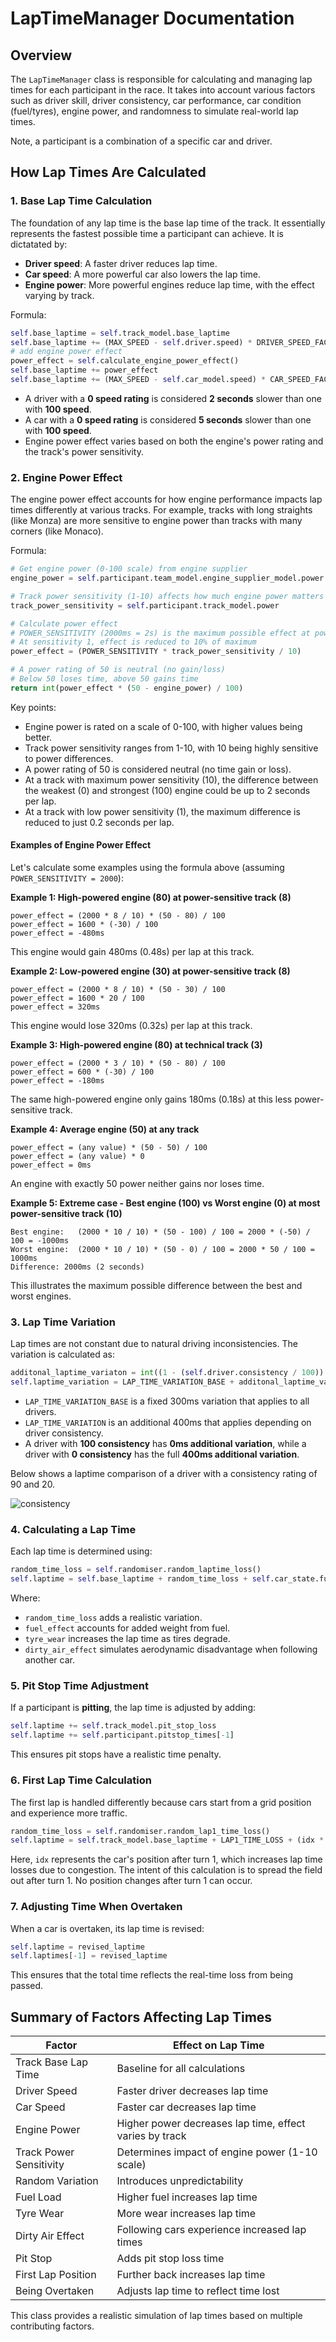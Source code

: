 # LapTimeManager Documentation

## Overview
The `LapTimeManager` class is responsible for calculating and managing lap times for each participant in the race. It takes into account various factors such as driver skill, driver consistency, car performance, car condition (fuel/tyres), engine power, and randomness to simulate real-world lap times.

Note, a participant is a combination of a specific car and driver.

## How Lap Times Are Calculated

### 1. Base Lap Time Calculation
The foundation of any lap time is the base lap time of the track. It essentially represents the fastest possible time a participant can achieve. It is dictatated by:
- **Driver speed**: A faster driver reduces lap time.
- **Car speed**: A more powerful car also lowers the lap time.
- **Engine power**: More powerful engines reduce lap time, with the effect varying by track.

Formula:
```python
self.base_laptime = self.track_model.base_laptime
self.base_laptime += (MAX_SPEED - self.driver.speed) * DRIVER_SPEED_FACTOR
# add engine power effect
power_effect = self.calculate_engine_power_effect()
self.base_laptime += power_effect
self.base_laptime += (MAX_SPEED - self.car_model.speed) * CAR_SPEED_FACTOR
```
- A driver with a **0 speed rating** is considered **2 seconds** slower than one with **100 speed**.
- A car with a **0 speed rating** is considered **5 seconds** slower than one with **100 speed**.
- Engine power effect varies based on both the engine's power rating and the track's power sensitivity.

### 2. Engine Power Effect

The engine power effect accounts for how engine performance impacts lap times differently at various tracks. For example, tracks with long straights (like Monza) are more sensitive to engine power than tracks with many corners (like Monaco).

Formula:
```python
# Get engine power (0-100 scale) from engine supplier
engine_power = self.participant.team_model.engine_supplier_model.power

# Track power sensitivity (1-10) affects how much engine power matters
track_power_sensitivity = self.participant.track_model.power

# Calculate power effect
# POWER_SENSITIVITY (2000ms = 2s) is the maximum possible effect at power sensitivity 10
# At sensitivity 1, effect is reduced to 10% of maximum
power_effect = (POWER_SENSITIVITY * track_power_sensitivity / 10)

# A power rating of 50 is neutral (no gain/loss)
# Below 50 loses time, above 50 gains time
return int(power_effect * (50 - engine_power) / 100)
```

Key points:
- Engine power is rated on a scale of 0-100, with higher values being better.
- Track power sensitivity ranges from 1-10, with 10 being highly sensitive to power differences.
- A power rating of 50 is considered neutral (no time gain or loss).
- At a track with maximum power sensitivity (10), the difference between the weakest (0) and strongest (100) engine could be up to 2 seconds per lap.
- At a track with low power sensitivity (1), the maximum difference is reduced to just 0.2 seconds per lap.

#### Examples of Engine Power Effect

Let's calculate some examples using the formula above (assuming `POWER_SENSITIVITY = 2000`):

**Example 1: High-powered engine (80) at power-sensitive track (8)**
```
power_effect = (2000 * 8 / 10) * (50 - 80) / 100
power_effect = 1600 * (-30) / 100
power_effect = -480ms
```
This engine would gain 480ms (0.48s) per lap at this track.

**Example 2: Low-powered engine (30) at power-sensitive track (8)**
```
power_effect = (2000 * 8 / 10) * (50 - 30) / 100
power_effect = 1600 * 20 / 100
power_effect = 320ms
```
This engine would lose 320ms (0.32s) per lap at this track.

**Example 3: High-powered engine (80) at technical track (3)**
```
power_effect = (2000 * 3 / 10) * (50 - 80) / 100
power_effect = 600 * (-30) / 100
power_effect = -180ms
```
The same high-powered engine only gains 180ms (0.18s) at this less power-sensitive track.

**Example 4: Average engine (50) at any track**
```
power_effect = (any value) * (50 - 50) / 100
power_effect = (any value) * 0
power_effect = 0ms
```
An engine with exactly 50 power neither gains nor loses time.

**Example 5: Extreme case - Best engine (100) vs Worst engine (0) at most power-sensitive track (10)**
```
Best engine:   (2000 * 10 / 10) * (50 - 100) / 100 = 2000 * (-50) / 100 = -1000ms
Worst engine:  (2000 * 10 / 10) * (50 - 0) / 100 = 2000 * 50 / 100 = 1000ms
Difference: 2000ms (2 seconds)
```
This illustrates the maximum possible difference between the best and worst engines.

### 3. Lap Time Variation

Lap times are not constant due to natural driving inconsistencies. The variation is calculated as:

```python
additonal_laptime_variaton = int((1 - (self.driver.consistency / 100)) * LAP_TIME_VARIATION)
self.laptime_variation = LAP_TIME_VARIATION_BASE + additonal_laptime_variaton
```

- `LAP_TIME_VARIATION_BASE` is a fixed 300ms variation that applies to all drivers.
- `LAP_TIME_VARIATION` is an additional 400ms that applies depending on driver consistency.
- A driver with **100 consistency** has **0ms additional variation**, while a driver with **0 consistency** has the full **400ms additional variation**.

Below shows a laptime comparison of a driver with a consistency rating of 90 and 20.

![consistency](lap_time_consistency.jpg)

### 4. Calculating a Lap Time
Each lap time is determined using:

```python
random_time_loss = self.randomiser.random_laptime_loss()
self.laptime = self.base_laptime + random_time_loss + self.car_state.fuel_effect + self.car_state.tyre_wear + dirty_air_effect
```
Where:
- `random_time_loss` adds a realistic variation.
- `fuel_effect` accounts for added weight from fuel.
- `tyre_wear` increases the lap time as tires degrade.
- `dirty_air_effect` simulates aerodynamic disadvantage when following another car.

### 5. Pit Stop Time Adjustment
If a participant is **pitting**, the lap time is adjusted by adding:
```python
self.laptime += self.track_model.pit_stop_loss
self.laptime += self.participant.pitstop_times[-1]
```
This ensures pit stops have a realistic time penalty.

### 6. First Lap Time Calculation
The first lap is handled differently because cars start from a grid position and experience more traffic.
```python
random_time_loss = self.randomiser.random_lap1_time_loss()
self.laptime = self.track_model.base_laptime + LAP1_TIME_LOSS + (idx * LAP1_TIME_LOSS_PER_POSITION) + random_time_loss
```

Here, `idx` represents the car's position after turn 1, which increases lap time losses due to congestion. The intent of this calculation is to spread the field out after turn 1. No position changes after turn 1 can occur.

### 7. Adjusting Time When Overtaken
When a car is overtaken, its lap time is revised:
```python
self.laptime = revised_laptime
self.laptimes[-1] = revised_laptime
```

This ensures that the total time reflects the real-time loss from being passed.

## Summary of Factors Affecting Lap Times

| Factor                | Effect on Lap Time |
|-----------------------|-------------------|
| Track Base Lap Time  | Baseline for all calculations |
| Driver Speed        | Faster driver decreases lap time |
| Car Speed          | Faster car decreases lap time |
| Engine Power       | Higher power decreases lap time, effect varies by track |
| Track Power Sensitivity | Determines impact of engine power (1-10 scale) |
| Random Variation   | Introduces unpredictability |
| Fuel Load         | Higher fuel increases lap time |
| Tyre Wear         | More wear increases lap time |
| Dirty Air Effect  | Following cars experience increased lap times |
| Pit Stop          | Adds pit stop loss time |
| First Lap Position | Further back increases lap time |
| Being Overtaken   | Adjusts lap time to reflect time lost |

This class provides a realistic simulation of lap times based on multiple contributing factors.
